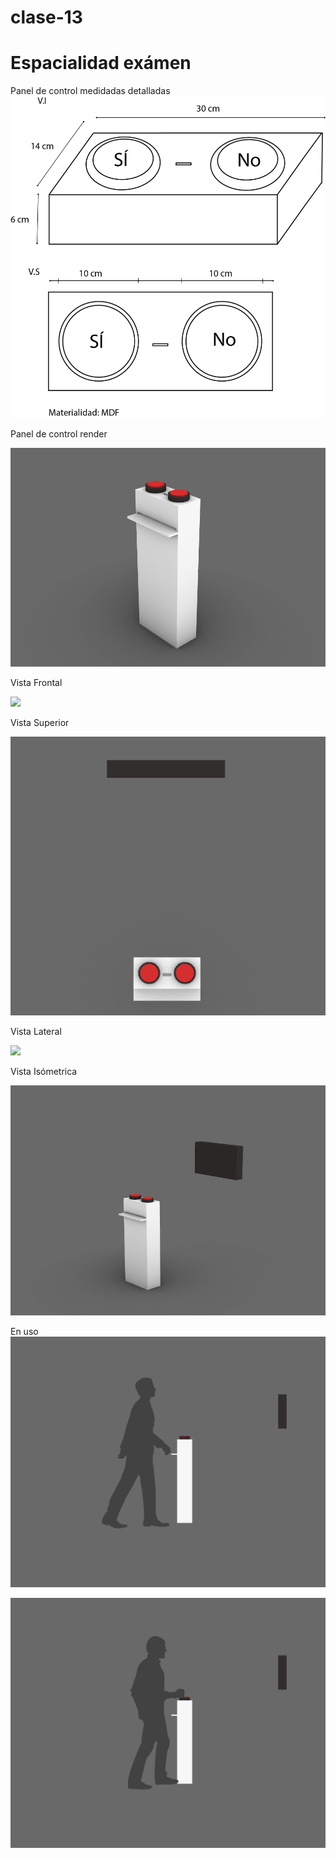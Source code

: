 # clase-13
# Espacialidad exámen 

Panel de control medidadas detalladas 
![](botones.jpg)

Panel de control render 

![](panel.png)

Vista Frontal

![](VF1Taller.png)

Vista Superior

![](VSTaller.png)

Vista Lateral

![](VLTaller.png)

Vista Isómetrica

![](VITaller.png)

En uso
![](mono.jpg)

![](mono2.jpg)


